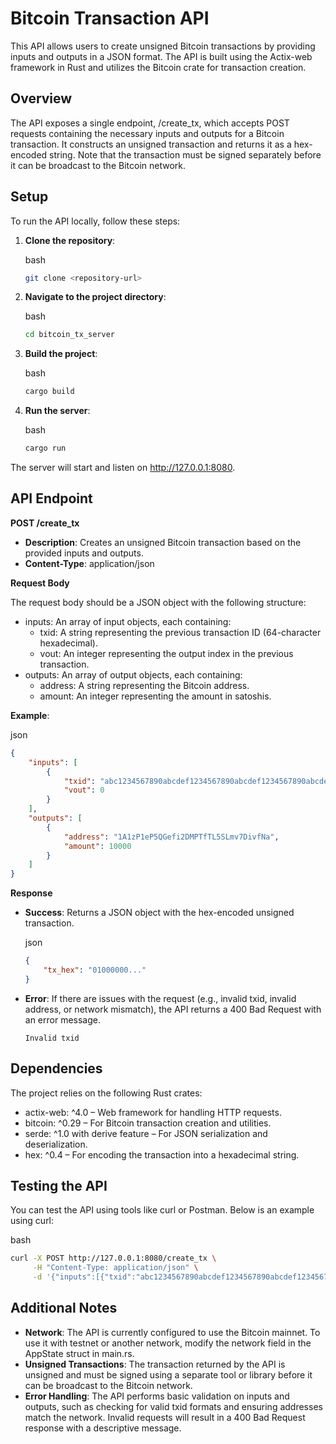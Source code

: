 # Bitcoin Transaction API

This API allows users to create unsigned Bitcoin transactions by providing inputs and outputs in a JSON format. The API is built using the Actix-web framework in Rust and utilizes the Bitcoin crate for transaction creation.

## Overview

The API exposes a single endpoint, /create_tx, which accepts POST requests containing the necessary inputs and outputs for a Bitcoin transaction. It constructs an unsigned transaction and returns it as a hex-encoded string. Note that the transaction must be signed separately before it can be broadcast to the Bitcoin network.

## Setup

To run the API locally, follow these steps:

1. **Clone the repository**:

   bash

   ```bash
   git clone <repository-url>
   ```

2. **Navigate to the project directory**:

   bash

   ```bash
   cd bitcoin_tx_server
   ```

3. **Build the project**:

   bash

   ```bash
   cargo build
   ```

4. **Run the server**:

   bash

   ```bash
   cargo run
   ```

The server will start and listen on http://127.0.0.1:8080.

## API Endpoint

**POST /create_tx**

- **Description**: Creates an unsigned Bitcoin transaction based on the provided inputs and outputs.
- **Content-Type**: application/json

**Request Body**

The request body should be a JSON object with the following structure:

- inputs: An array of input objects, each containing:
  - txid: A string representing the previous transaction ID (64-character hexadecimal).
  - vout: An integer representing the output index in the previous transaction.
- outputs: An array of output objects, each containing:
  - address: A string representing the Bitcoin address.
  - amount: An integer representing the amount in satoshis.

**Example**:

json

```json
{
    "inputs": [
        {
            "txid": "abc1234567890abcdef1234567890abcdef1234567890abcdef1234567890abc",
            "vout": 0
        }
    ],
    "outputs": [
        {
            "address": "1A1zP1eP5QGefi2DMPTfTL5SLmv7DivfNa",
            "amount": 10000
        }
    ]
}
```

**Response**

- **Success**: Returns a JSON object with the hex-encoded unsigned transaction.

  json

  ```json
  {
      "tx_hex": "01000000..."
  }
  ```

- **Error**: If there are issues with the request (e.g., invalid txid, invalid address, or network mismatch), the API returns a 400 Bad Request with an error message.

  ```text
  Invalid txid
  ```

## Dependencies

The project relies on the following Rust crates:

- actix-web: ^4.0 – Web framework for handling HTTP requests.
- bitcoin: ^0.29 – For Bitcoin transaction creation and utilities.
- serde: ^1.0 with derive feature – For JSON serialization and deserialization.
- hex: ^0.4 – For encoding the transaction into a hexadecimal string.

## Testing the API

You can test the API using tools like curl or Postman. Below is an example using curl:

bash

```bash
curl -X POST http://127.0.0.1:8080/create_tx \
     -H "Content-Type: application/json" \
     -d '{"inputs":[{"txid":"abc1234567890abcdef1234567890abcdef1234567890abcdef1234567890abc","vout":0}],"outputs":[{"address":"1A1zP1eP5QGefi2DMPTfTL5SLmv7DivfNa","amount":10000}]}'
```

## Additional Notes

- **Network**: The API is currently configured to use the Bitcoin mainnet. To use it with testnet or another network, modify the network field in the AppState struct in main.rs.
- **Unsigned Transactions**: The transaction returned by the API is unsigned and must be signed using a separate tool or library before it can be broadcast to the Bitcoin network.
- **Error Handling**: The API performs basic validation on inputs and outputs, such as checking for valid txid formats and ensuring addresses match the network. Invalid requests will result in a 400 Bad Request response with a descriptive message.